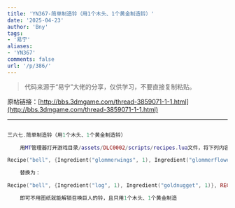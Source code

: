 ```yaml
---
title: 'YN367-简单制造铃（用1个木头、1个黄金制造铃）'
date: '2025-04-23'
author: 'Bny'
tags:
- '易宁'
aliases:
- 'YN367'
comments: false
url: '/p/386/'
---
```


> 代码来源于“易宁”大佬的分享，仅供学习，不要直接复制粘贴。

原帖链接：[http://bbs.3dmgame.com/thread-3859071-1-1.html](http://bbs.3dmgame.com/thread-3859071-1-1.html)

---

```lua  

三六七.简单制造铃（用1个木头、1个黄金制造铃）

	用MT管理器打开游戏目录/assets/DLC0002/scripts/recipes.lua文件，将下列内容：

Recipe("bell", {Ingredient("glommerwings", 1), Ingredient("glommerflower", 1)}, RECIPETABS.MAGIC,  TECH.LOST)

	替换为：

Recipe("bell", {Ingredient("log", 1), Ingredient("goldnugget", 1)}, RECIPETABS.MAGIC, TECH.NONE)

	即可不用图纸就能解锁召唤巨人的铃，且只用1个木头、1个黄金制造

```  

